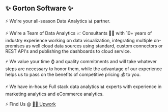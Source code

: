 ## ✨ Gorton Software ✨

⚡ We're your all-season Data Analytics 📊 partner. 

⚡ We're a Team of Data Analytics 📈 Consultants 🧑‍💻 with 10+ years of industry experience working on data visualization, 
integrating multiple on-premises as well cloud data sources using standard, custom connectors or REST API's and publishing the dashboards to cloud service.

⚡ We value your time ⌚ and quality commitments and will take whatever steps are necessary to honor them, 
   while the advantage of our experience helps us to pass on the benefits of competitive pricing 💰 to you.

⚡ We have in-house Full stack data analytics 📊 experts with experience in marketing analytics and eCommerce analytics.


⚡ Find Us @
<a href="https://www.upwork.com/agencies/~012c21b2d3b1fe415f" target="_blank">👨‍💻 Upwork</a>


<script src="https://platform.linkedin.com/in.js" type="text/javascript"> lang: en_US</script>
<script type="IN/FollowCompany" data-id="80540644" data-counter="bottom"></script>
